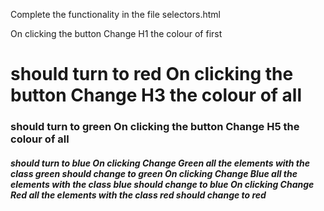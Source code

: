Complete the functionality in the file selectors.html

On clicking the button Change H1 the colour of first <h1> should turn to red
On clicking the button Change H3 the colour of all <h3> should turn to green
On clicking the button Change H5 the colour of all <h5> should turn to blue
On clicking Change Green all the elements with the class green should change to green
On clicking Change Blue all the elements with the class blue should change to blue
On clicking Change Red all the elements with the class red should change to red